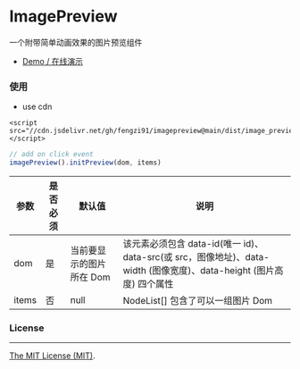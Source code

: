 # ImagePreview

一个附带简单动画效果的图片预览组件

- [Demo / 在线演示](https://fengzi91.github.io/imagePreview/examples/basic/)

### 使用

- use cdn
```
<script src="//cdn.jsdelivr.net/gh/fengzi91/imagepreview@main/dist/image_preview.js"></script>
```
```javascript
// add on click event
imagePreview().initPreview(dom, items)
```
|参数|是否必须|默认值|说明|
|----|----|----|----|
|dom|是|当前要显示的图片所在 Dom|该元素必须包含 data-id(唯一 id)、data-src(或 src，图像地址)、data-width (图像宽度)、data-height (图片高度) 四个属性|
|items|否|null|NodeList[] 包含了可以一组图片 Dom|

### License
------------
[The MIT License (MIT)](LICENSE).
